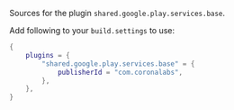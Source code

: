 Sources for the plugin `shared.google.play.services.base`.

Add following to your `build.settings` to use:
```lua
{
    plugins = {
        "shared.google.play.services.base" = {
            publisherId = "com.coronalabs",
        },
    },
}
```
